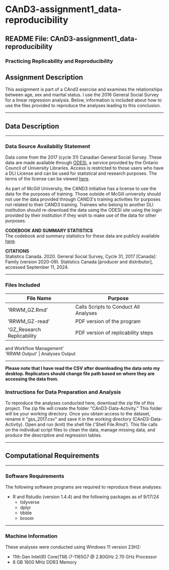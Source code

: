 # CAnD3-assignment1_data-reproducibility
## README File: CAnD3-assignment1_data-reproducibility
### Practicing Replicability and Reproducibility
  
## Assignment Description
This assignment is part of a CAnd3 exercise and examines the relationships between age, sex and marital status. I use the 2016 General Social Survey for a linear regression analysis. Below, information is included about how to use the 
files provided to reproduce the analyses leading to this conclusion.

***

## Data Description

***

### Data Source Availabiliy Statement
Data come from the 2017 (cycle 31) Canadian General Social Survey. These data 
are made available through [ODESI](https://search1.odesi.ca/#/), a service 
provided by the Ontario Council of University Libraries. Access is restricted 
to those users who have a DLI License and can be used for statistical and 
research purposes. The terms of the license can be viewed [here](https://www.statcan.gc.ca/eng/dli/licence).  

As part of McGill University, the CAND3 initiative has a license to use the data 
for the purposes of training. Those outside of McGill university should not use 
the data provided through CAND3's training activities for purposes not related 
to their CAND3 training. Trainees who belong to another DLI institution should 
re-download the data using the ODESI site using the login provided by their 
institution if they wish to make use of the data for other purposes.  

**CODEBOOK AND SUMMARY STATISTICS**  
The codebook and summary statistics for these data are publicly available [here](http://odesi1.scholarsportal.info/documentation/GSS31/c31pumf_families_codebook_E.pdf).  
  
**CITATIONS**  
Statistics Canada. 2020. General Social Survey, Cycle 31, 2017 [Canada]: Family (version 2020-09). Statistics Canada [producer and distributor], accessed September 11, 2024. 

***

### Files Included

**File Name**             | **Purpose**
--------------------------| -------------------------------------------------
'RRWM_GZ.Rmd'             | Calls Scripts to Conduct All Analyses
'RRWM_GZ-read'            | PDF version of the program
'GZ_Research Replicability| PDF version of replicability steps
and Workflow Management'  
'RRWM Output'             | Analyses Output



***
**Please note that I have read the CSV after downloading the data onto my desktop. Replicators should change file path based on where they are accessing the data from.** 

### Instructions for Data Preparation and Analysis
To reproduce the analyses conducted here, download the zip file of this project. 
The zip file will create the folder "CAnD3-Data-Activity." This folder will be 
your working directory. Once you obtain access to the dataset, rename it 
"gss_2017.csv" and save it in the working directory (CAnD3-Data-Activity). Open and 
run (knit) the shell file ('Shell File.Rmd'). This file calls on the individual 
script files to clean the data, manage missing data, and produce the descriptive 
and regression tables.  

***

## Computational Requirements

***

### Software Requirements
The following software programs are required to reproduce these analyses:  

* R and Rstudio (version 1.4.4) and the following packages as of 9/17/24
    + tidyverse  
    + dplyr  
    + tibble 
    + broom    

***

### Machine Information
These analyses were conducted using Windows 11 version 23H2:  

* 11th Gen Intel(R) Core(TM) i7-1165G7 @ 2.80GHz 2.70 GHz Processor
* 8 GB 1600 MHz DDR3 Memory

